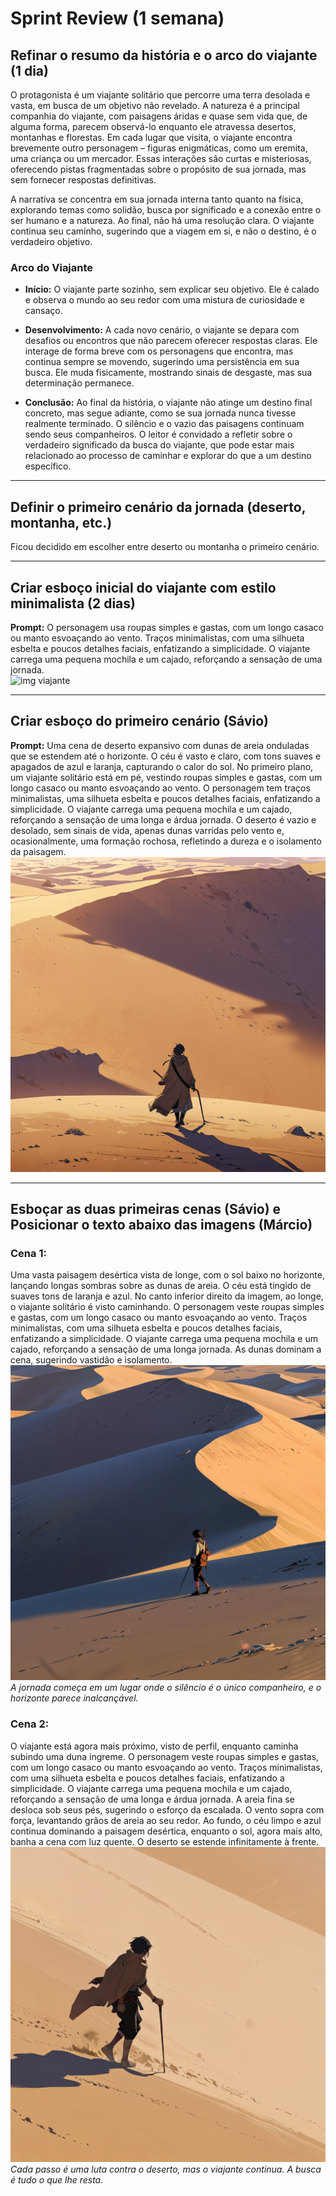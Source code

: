 # Sprint Review (1 semana)

## Refinar o resumo da história e o arco do viajante (1 dia)

O protagonista é um viajante solitário que percorre uma terra desolada e vasta, em busca de um objetivo não revelado. A natureza é a principal companhia do viajante, com paisagens áridas e quase sem vida que, de alguma forma, parecem observá-lo enquanto ele atravessa desertos, montanhas e florestas. Em cada lugar que visita, o viajante encontra brevemente outro personagem – figuras enigmáticas, como um eremita, uma criança ou um mercador. Essas interações são curtas e misteriosas, oferecendo pistas fragmentadas sobre o propósito de sua jornada, mas sem fornecer respostas definitivas.

A narrativa se concentra em sua jornada interna tanto quanto na física, explorando temas como solidão, busca por significado e a conexão entre o ser humano e a natureza. Ao final, não há uma resolução clara. O viajante continua seu caminho, sugerindo que a viagem em si, e não o destino, é o verdadeiro objetivo.

### Arco do Viajante

- **Início:** O viajante parte sozinho, sem explicar seu objetivo. Ele é calado e observa o mundo ao seu redor com uma mistura de curiosidade e cansaço.
  
- **Desenvolvimento:** A cada novo cenário, o viajante se depara com desafios ou encontros que não parecem oferecer respostas claras. Ele interage de forma breve com os personagens que encontra, mas continua sempre se movendo, sugerindo uma persistência em sua busca. Ele muda fisicamente, mostrando sinais de desgaste, mas sua determinação permanece.

- **Conclusão:** Ao final da história, o viajante não atinge um destino final concreto, mas segue adiante, como se sua jornada nunca tivesse realmente terminado. O silêncio e o vazio das paisagens continuam sendo seus companheiros. O leitor é convidado a refletir sobre o verdadeiro significado da busca do viajante, que pode estar mais relacionado ao processo de caminhar e explorar do que a um destino específico.

---

## Definir o primeiro cenário da jornada (deserto, montanha, etc.)

Ficou decidido em escolher entre deserto ou montanha o primeiro cenário.

---

## Criar esboço inicial do viajante com estilo minimalista (2 dias)

**Prompt:** O personagem usa roupas simples e gastas, com um longo casaco ou manto esvoaçando ao vento. Traços minimalistas, com uma silhueta esbelta e poucos detalhes faciais, enfatizando a simplicidade. O viajante carrega uma pequena mochila e um cajado, reforçando a sensação de uma jornada.  
![img viajante](https://github.com/saviosantanna/EngSoftware/blob/main/imgs/esbo%C3%A7o_viajante.jpg)

---

## Criar esboço do primeiro cenário (Sávio)

**Prompt:** Uma cena de deserto expansivo com dunas de areia onduladas que se estendem até o horizonte. O céu é vasto e claro, com tons suaves e apagados de azul e laranja, capturando o calor do sol. No primeiro plano, um viajante solitário está em pé, vestindo roupas simples e gastas, com um longo casaco ou manto esvoaçando ao vento. O personagem tem traços minimalistas, uma silhueta esbelta e poucos detalhes faciais, enfatizando a simplicidade. O viajante carrega uma pequena mochila e um cajado, reforçando a sensação de uma longa e árdua jornada. O deserto é vazio e desolado, sem sinais de vida, apenas dunas varridas pelo vento e, ocasionalmente, uma formação rochosa, refletindo a dureza e o isolamento da paisagem.  
![img cenario esboço](https://github.com/saviosantanna/EngSoftware/blob/main/imgs/esboco_cenario1.jpg)

---

## Esboçar as duas primeiras cenas (Sávio) e Posicionar o texto abaixo das imagens (Márcio)

### Cena 1: 
Uma vasta paisagem desértica vista de longe, com o sol baixo no horizonte, lançando longas sombras sobre as dunas de areia. O céu está tingido de suaves tons de laranja e azul. No canto inferior direito da imagem, ao longe, o viajante solitário é visto caminhando. O personagem veste roupas simples e gastas, com um longo casaco ou manto esvoaçando ao vento. Traços minimalistas, com uma silhueta esbelta e poucos detalhes faciais, enfatizando a simplicidade. O viajante carrega uma pequena mochila e um cajado, reforçando a sensação de uma longa jornada. As dunas dominam a cena, sugerindo vastidão e isolamento.  
![img Cena1](https://github.com/saviosantanna/EngSoftware/blob/main/imgs/cena1.jpg)
*A jornada começa em um lugar onde o silêncio é o único companheiro, e o horizonte parece inalcançável.*

### Cena 2: 
O viajante está agora mais próximo, visto de perfil, enquanto caminha subindo uma duna íngreme. O personagem veste roupas simples e gastas, com um longo casaco ou manto esvoaçando ao vento. Traços minimalistas, com uma silhueta esbelta e poucos detalhes faciais, enfatizando a simplicidade. O viajante carrega uma pequena mochila e um cajado, reforçando a sensação de uma longa e árdua jornada. A areia fina se desloca sob seus pés, sugerindo o esforço da escalada. O vento sopra com força, levantando grãos de areia ao seu redor. Ao fundo, o céu limpo e azul continua dominando a paisagem desértica, enquanto o sol, agora mais alto, banha a cena com luz quente. O deserto se estende infinitamente à frente.  
![img Cena2](https://github.com/saviosantanna/EngSoftware/blob/main/imgs/cena2.jpg)
*Cada passo é uma luta contra o deserto, mas o viajante continua. A busca é tudo o que lhe resta.*
